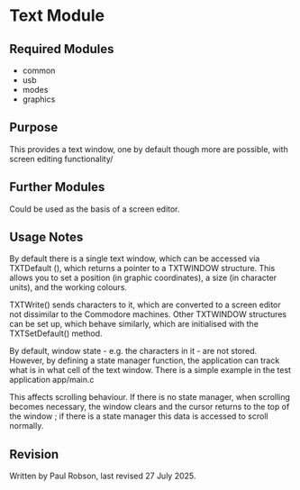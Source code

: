 # Text Module

## Required Modules 

- common
- usb
- modes
- graphics

## Purpose

This provides a text window, one by default though more are possible, with screen editing functionality/

## Further Modules

Could be used as the basis of a screen editor.

## Usage Notes

By default there is a single text window, which can be accessed via TXTDefault (), which returns a pointer to a TXTWINDOW structure. This allows you to set a position (in graphic coordinates), a size (in character units), and the working colours.

TXTWrite() sends characters to it, which are converted to a screen editor not dissimilar to the Commodore machines. Other TXTWINDOW structures can be set up, which behave similarly, which are initialised with the TXTSetDefault() method.

By default, window state - e.g. the characters in it - are not stored. However, by defining a state manager function, the application can track what is in what cell of the text window. There is a simple example in the test application app/main.c

This affects scrolling behaviour.  If there is no state manager, when scrolling becomes necessary, the window clears and the cursor returns to the top of the window ; if there is a state manager this data is accessed to scroll normally.

## Revision

Written by Paul Robson, last revised 27 July 2025.

